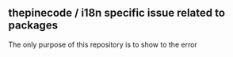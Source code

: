 
##  thepinecode / i18n specific issue related to packages

The only purpose of this repository is to show to the error 
